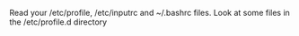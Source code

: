 Read your /etc/profile, /etc/inputrc and ~/.bashrc files. Look at some files in the /etc/profile.d directory

